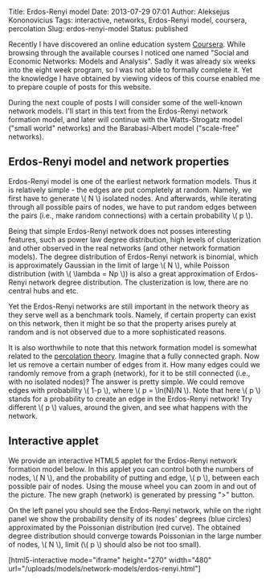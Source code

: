 Title: Erdos-Renyi model
Date: 2013-07-29 07:01
Author: Aleksejus Kononovicius
Tags: interactive, networks, Erdos-Renyi model, coursera, percolation
Slug: erdos-renyi-model
Status: published

Recently I have discovered an online
education system [Coursera](https://www.coursera.org/). While browsing
through the available courses I noticed one named "Social and Economic
Networks: Models and Analysis". Sadly it was already six weeks into the
eight week program, so I was not able to formally complete it. Yet the
knowledge I have obtained by viewing videos of this course enabled me to
prepare couple of posts for this website.

During the next couple of posts I will consider some of the well-known
network models. I'll start in this text from the Erdos-Renyi network
formation model, and later will continue with the Watts-Strogatz model
("small world" networks) and the Barabasi-Albert model ("scale-free"
networks).<!--more-->

Erdos-Renyi model and network properties
----------------------------------------

Erdos-Renyi model is one of the earliest network formation models. Thus
it is relatively simple - the edges are put completely at random.
Namely, we first have to generate \\\(  N \\\) isolated nodes. And
afterwards, while iterating through all possible pairs of nodes, we have
to put random edges between the pairs (i.e., make random connections)
with a certain probability \\\( p \\\).

Being that simple Erdos-Renyi network does not posses interesting
features, such as power law degree distribution, high levels of
clusterization and other observed in the real networks (and other
network formation models). The degree distribution of Erdos-Renyi
network is binomial, which is approximately Gaussian in the limit of
large \\\(  N \\\), while Poisson distribution (with \\\(  \lambda = Np \\\)) is also a great approximation of Erdos-Renyi network degree
distribution. The clusterization is low, there are no central hubs and
etc.

Yet the Erdos-Renyi networks are still important in the network theory
as they serve well as a benchmark tools. Namely, if certain property can
exist on this network, then it might be so that the property arises
purely at random and is not observed due to a more sophisticated
reasons.

It is also worthwhile to note that this network formation model is
somewhat related to the [percolation theory](/tag/percolation/). Imagine that a fully
connected graph. Now let us remove a certain number of edges from it.
How many edges could we randomly remove from a graph (network), for it
to be still connected (i.e., with no isolated nodes)? The answer is
pretty simple. We could remove edges with probability \\\(  1-p \\\),
where \\\(  p = \ln(N)/N \\\). Note that here \\\(  p \\\) stands for a
probability to create an edge in the Erdos-Renyi network! Try different
\\\(  p \\\) values, around the given, and see what happens with the
network.

Interactive applet
------------------

We provide an interactive HTML5 applet for the Erdos-Renyi network
formation model below. In this applet you can control both the numbers
of nodes, \\\(  N \\\), and the probability of putting and edge, \\\( p \\\), between each possible pair of nodes. Using the mouse wheel you can
zoom in and out of the picture. The new graph (network) is generated by
pressing "&gt;" button.

On the left panel you should see the Erdos-Renyi network, while on the
right panel we show the probability density of its nodes' degrees (blue
circles) approximated by the Poissonian distribution (red curve). The
obtained degree distribution should converge towards Poissonian in the
large number of nodes, \\\(  N \\\), limit (\\\(  p \\\) should also be
not too small).

[html5-interactive mode="iframe" height="270" width="480"
url="/uploads/models/network-models/erdos-renyi.html"]
